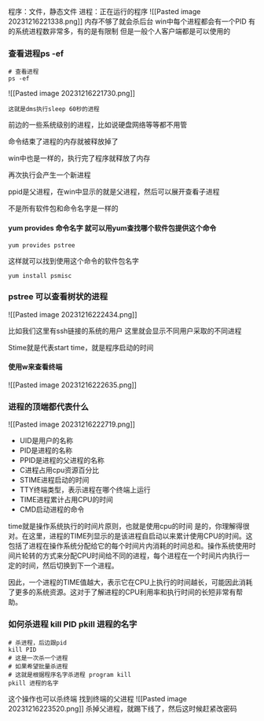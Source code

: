 程序：文件，静态文件
进程：正在运行的程序
![[Pasted image 20231216221338.png]]
内存不够了就会杀后台
win中每个进程都会有一个PID
有的系统进程数非常多，有的是有限制
但是一般个人客户端都是可以使用的

### 查看进程ps -ef
```
# 查看进程
ps -ef
```
![[Pasted image 20231216221730.png]]
```
这就是dms执行sleep 60秒的进程
```
前边的一些系统级别的进程，比如说硬盘网络等等都不用管

命令结束了进程的内存就被释放掉了

win中也是一样的，执行完了程序就释放了内存

再次执行会产生一个新进程

ppid是父进程，在win中显示的就是父进程，然后可以展开查看子进程

不是所有软件包和命令名字是一样的

#### yum provides 命令名字 就可以用yum查找哪个软件包提供这个命令
```
yum provides pstree
```
这样就可以找到使用这个命令的软件包名字
```
yum install psmisc
```

### pstree 可以查看树状的进程

![[Pasted image 20231216222434.png]]

比如我们这里有ssh链接的系统的用户
这里就会显示不同用户采取的不同进程

Stime就是代表start time，就是程序启动的时间

#### 使用w来查看终端
![[Pasted image 20231216222635.png]]


### 进程的顶端都代表什么
![[Pasted image 20231216222719.png]]
- UID是用户的名称
- PID是进程的名称
- PPID是进程的父进程的名称
- C进程占用cpu资源百分比
- STIME进程启动的时间
- TTY终端类型，表示进程在哪个终端上运行
- TIME进程累计占用CPU的时间
- CMD启动进程的命令

time就是操作系统执行的时间片原则，也就是使用cpu的时间
是的，你理解得很对。在这里，进程的TIME列显示的是该进程自启动以来累计使用CPU的时间。这包括了进程在操作系统分配给它的每个时间片内消耗的时间总和。操作系统使用时间片轮转的方式来分配CPU时间给不同的进程，每个进程在一个时间片内执行一定的时间，然后切换到下一个进程。

因此，一个进程的TIME值越大，表示它在CPU上执行的时间越长，可能因此消耗了更多的系统资源。这对于了解进程的CPU利用率和执行时间的长短非常有帮助。

### 如何杀进程 kill PID pkill 进程的名字

```
# 杀进程，后边跟pid
kill PID
# 这是一次杀一个进程
# 如果希望批量杀进程
# 这就是根据程序名字杀进程 program kill
pkill 进程的名字
```

这个操作也可以杀终端
找到终端的父进程
![[Pasted image 20231216223520.png]]
杀掉父进程，就踢下线了，然后这时候赶紧改密码
